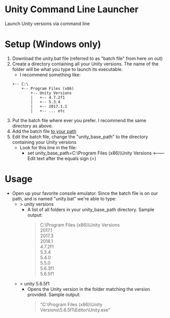 # Unity Command Line Launcher
Launch Unity versions via command line


# Setup (Windows only)
1. Download the unity.bat file (referred to as "batch file" from here on out)
2. Create a directory containing all your Unity versions. The name of the folder will be what you type to launch its executable.
    - I recommend something like:
    ```
    +-- C:\
        +-- Program Files (x86)
            +-- Unity Versions
            |   +-- 4.7.2f1
            |   +-- 5.3.4
            |   +-- 2017.1.1
            |   +-- ... etc
     ```
3. Put the batch file where ever you prefer. I recommend the same directory as above.
4. Add the batch file [to your path](https://www.howtogeek.com/118594/how-to-edit-your-system-path-for-easy-command-line-access/)
5. Edit the batch file, change the "unity_base_path" to the directory containing your Unity versions
    - Look for this line in the file:
        - set unity_base_path=C:\Program Files (x86)\Unity Versions    <--- Edit text after the equals sign (=)

# Usage
- Open up your favorite console emulator. Since the batch file is on our path, and is named "unity.bat" we're able to type:
    - \> unity versions
        - A list of all folders in your unity_base_path directory. Sample output: 
            >C:\Program Files (x86)\Unity Versions  
            2017.1  
            2017.3  
            2018.1  
            4.7.2f1  
            5.3.4  
            5.4.0  
            5.5.0  
            5.6.3f1  
            5.6.5f1
    - \> unity 5.6.5f1
        - Opens the Unity version in the folder matching the version provided. Sample output:
            >"C:\Program Files (x86)\Unity Versions\5.6.5f1\Editor\Unity.exe"
                

